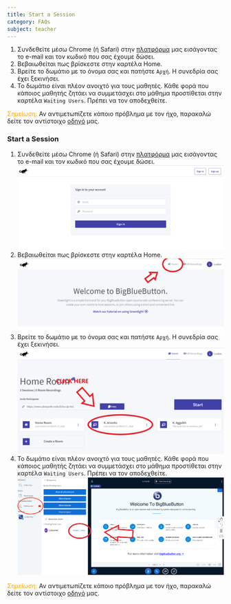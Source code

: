 ```yaml
---
title: Start a Session
category: FAQs
subject: teacher
---
```



1. Συνδεθείτε μέσω Chrome (ή Safari) στην [πλατφόρμα](https://www.cyberpank.rocks/b) μας εισάγοντας το e-mail και τον κωδικό που σας έχουμε δώσει.
2. Βεβαιωθείται πως βρίσκεστε στην καρτέλα Home.
3. Βρείτε το δωμάτιο με το όνομα σας και πατήστε `Αρχή`. Η συνεδρία σας έχει ξεκινήσει.
4. Το δωμάτιο είναι πλέον ανοιχτό για τους μαθητές. Κάθε φορά που κάποιος μαθητής ζητάει να συμμετάσχει στο μάθημα προστίθεται στην καρτέλα `Waiting Users`. Πρέπει να τον αποδεχθείτε.

<span style="color:orange">Σημείωση: </span>
Αν αντιμετωπίζετε κάποιο πρόβλημα με τον ήχο, παρακαλώ δείτε τον αντίστοιχο [οδηγό](#sound) μας.

<!-- more -->

### Start a Session

1. Συνδεθείτε μέσω Chrome (ή Safari) στην [πλατφόρμα](https://www.cyberpank.rocks/b) μας εισάγοντας το e-mail και τον κωδικό που σας έχουμε δώσει.
![alt text](/assets/teacher/IMG_1.png)
2. Βεβαιωθείται πως βρίσκεστε στην καρτέλα Home.
![alt text](/assets/teacher/IMG_2.png)
3. Βρείτε το δωμάτιο με το όνομα σας και πατήστε `Αρχή`. Η συνεδρία σας έχει ξεκινήσει.
![alt text](/assets/teacher/IMG_3.png)
4. Το δωμάτιο είναι πλέον ανοιχτό για τους μαθητές. Κάθε φορά που κάποιος μαθητής ζητάει να συμμετάσχει στο μάθημα προστίθεται στην καρτέλα `Waiting Users`. Πρέπει να τον αποδεχθείτε.
![alt text](/assets/teacher/IMG_4.png)

<span style="color:orange">Σημείωση: </span>
Αν αντιμετωπίζετε κάποιο πρόβλημα με τον ήχο, παρακαλώ δείτε τον αντίστοιχο [οδηγό](#sound) μας.
